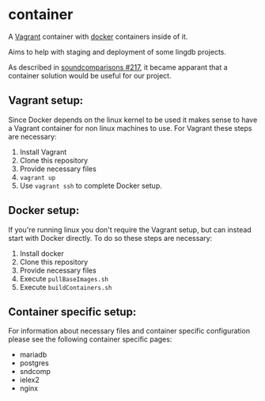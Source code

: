 # container
A [Vagrant](https://www.vagrantup.com) container with [docker](https://www.docker.com/) containers inside of it.

Aims to help with staging and deployment of some lingdb projects.

As described in [soundcomparisons #217](https://github.com/lingdb/soundcomparisons/issues/217),
it became apparant that a container solution would be useful for our project.

## Vagrant setup:
Since Docker depends on the linux kernel to be used it makes sense to have a Vagrant container for non linux machines to use.
For Vagrant these steps are necessary:

1. Install Vagrant
2. Clone this repository
3. Provide necessary files
4. `vagrant up`
5. Use `vagrant ssh` to complete Docker setup.

## Docker setup:
If you're running linux you don't require the Vagrant setup, but can instead start with Docker directly.
To do so these steps are necessary:

1. Install docker
2. Clone this repository
3. Provide necessary files
4. Execute `pullBaseImages.sh`
5. Execute `buildContainers.sh`

## Container specific setup:
For information about necessary files and container specific configuration please see the following container specific pages:

* mariadb
* postgres
* sndcomp
* ielex2
* nginx
